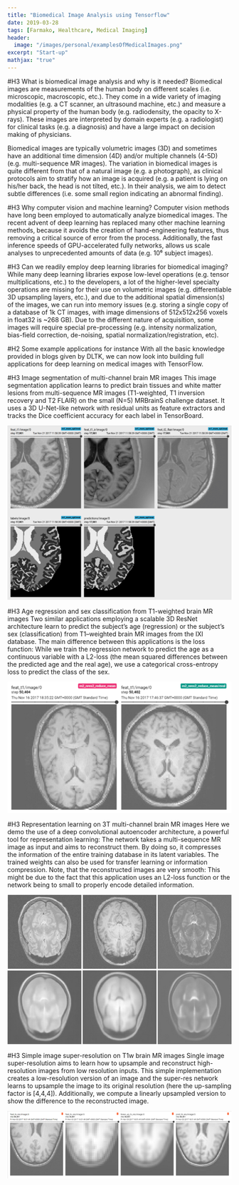 ```yaml
---
title: "Biomedical Image Analysis using Tensorflow"
date: 2019-03-28
tags: [Farmako, Healthcare, Medical Imaging]
header:
  image: "/images/personal/examplesOfMedicalImages.png"
excerpt: "Start-up"
mathjax: "true"
---
```


#H3 What is biomedical image analysis and why is it needed? 
Biomedical images are measurements of the human body on different scales (i.e. microscopic, macroscopic, etc.). They come in a wide variety of imaging modalities (e.g. a CT scanner, an ultrasound machine, etc.) and measure a physical property of the human body (e.g. radiodensity, the opacity to X-rays). These images are interpreted by domain experts (e.g. a radiologist) for clinical tasks (e.g. a diagnosis) and have a large impact on decision making of physicians.

Biomedical images are typically volumetric images (3D) and sometimes have an additional time dimension (4D) and/or multiple channels (4-5D) (e.g. multi-sequence MR images). The variation in biomedical images is quite different from that of a natural image (e.g. a photograph), as clinical protocols aim to stratify how an image is acquired (e.g. a patient is lying on his/her back, the head is not tilted, etc.). In their analysis, we aim to detect subtle differences (i.e. some small region indicating an abnormal finding).

#H3 Why computer vision and machine learning? 
Computer vision methods have long been employed to automatically analyze biomedical images. The recent advent of deep learning has replaced many other machine learning methods, because it avoids the creation of hand-engineering features, thus removing a critical source of error from the process. Additionally, the fast inference speeds of GPU-accelerated fully networks, allows us scale analyses to unprecedented amounts of data (e.g. 10⁶ subject images).

#H3 Can we readily employ deep learning libraries for biomedical imaging?
While many deep learning libraries expose low-level operations (e.g. tensor multiplications, etc.) to the developers, a lot of the higher-level specialty operations are missing for their use on volumetric images (e.g. differentiable 3D upsampling layers, etc.), and due to the additional spatial dimension(s) of the images, we can run into memory issues (e.g. storing a single copy of a database of 1k CT images, with image dimensions of 512x512x256 voxels in float32 is ~268 GB). Due to the different nature of acquisition, some images will require special pre-processing (e.g. intensity normalization, bias-field correction, de-noising, spatial normalization/registration, etc).

#H2 Some example applications for instance
With all the basic knowledge provided in blogs given by DLTK, we can now look into building full applications for deep learning on medical images with TensorFlow. 

#H3 Image segmentation of multi-channel brain MR images
This image segmentation application learns to predict brain tissues and white matter lesions from multi-sequence MR images (T1-weighted, T1 inversion recovery and T2 FLAIR) on the small (N=5) MRBrainS challenge dataset. It uses a 3D U-Net-like network with residual units as feature extractors and tracks the Dice coefficient accuracy for each label in TensorBoard.

![Alt text](/images/personal/imageSegmentation.png?raw=true "Tensorboard visualisation of multi-sequence image inputs, target labels and predictions")

#H3 Age regression and sex classification from T1-weighted brain MR images
Two similar applications employing a scalable 3D ResNet architecture learn to predict the subject’s age (regression) or the subject’s sex (classification) from T1–weighted brain MR images from the IXI database. The main difference between this applications is the loss function: While we train the regression network to predict the age as a continuous variable with a L2-loss (the mean squared differences between the predicted age and the real age), we use a categorical cross-entropy loss to predict the class of the sex.

![Alt text](/images/personal/ageRegression.png?raw=true "Example input T1-weighted brain MR images for regression and classification")

#H3 Representation learning on 3T multi-channel brain MR images
Here we demo the use of a deep convolutional autoencoder architecture, a powerful tool for representation learning: The network takes a multi-sequence MR image as input and aims to reconstruct them. By doing so, it compresses the information of the entire training database in its latent variables. The trained weights can also be used for transfer learning or information compression. Note, that the reconstructed images are very smooth: This might be due to the fact that this application uses an L2-loss function or the network being to small to properly encode detailed information.

![Alt text](/images/personal/representationLearning.png?raw=true "Test images and reconstructions using a deep convolutional auto-encoder network")

#H3 Simple image super-resolution on T1w brain MR images
Single image super-resolution aims to learn how to upsample and reconstruct high-resolution images from low resolution inputs. This simple implementation creates a low-resolution version of an image and the super-res network learns to upsample the image to its original resolution (here the up-sampling factor is [4,4,4]). Additionally, we compute a linearly upsampled version to show the difference to the reconstructed image.

![Alt text](/images/personal/imageSuperresolution.png?raw=true "Image super-resolution: original target image; downsampled input image; linear upsampled image; predicted super-resolution;")